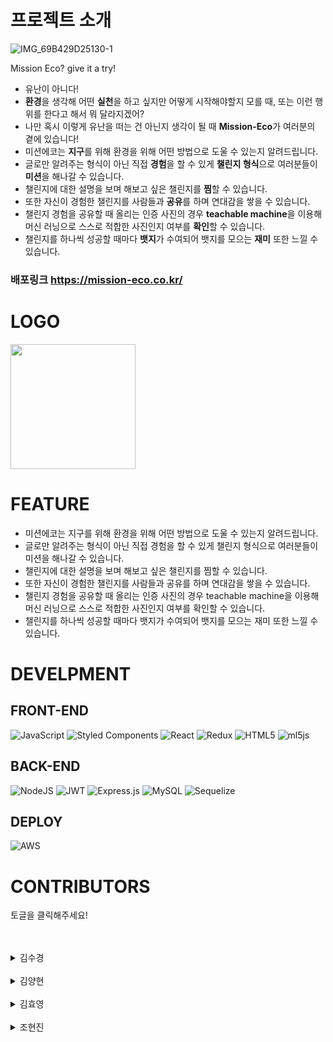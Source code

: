 #  프로젝트 소개 

![IMG_69B429D25130-1](https://cdn.discordapp.com/attachments/840550010826915841/905455866382262292/89e63ad72c5b863e.png)

Mission Eco? give it a try!  
- 유난이 아니다! 
- **환경**을 생각해 어떤 **실천**을 하고 싶지만 어떻게 시작해야할지 모를 때, 또는 이런 행위를 한다고 해서 뭐 달라지겠어? 
- 나만 혹시 이렇게 유난을 떠는 건 아닌지 생각이 될 때 **Mission-Eco**가 여러분의 곁에 있습니다!
- 미션에코는 **지구**를 위해 환경을 위해 어떤 방법으로 도울 수 있는지 알려드립니다. 
- 글로만 알려주는 형식이 아닌 직접 **경험**을 할 수 있게 **챌린지 형식**으로 여러분들이 **미션**을 해나갈 수 있습니다.
- 챌린지에 대한 설명을 보며 해보고 싶은 챌린지를 **찜**할 수 있습니다. 
- 또한 자신이 경험한 챌린지를 사람들과 **공유**를 하며 연대감을 쌓을 수 있습니다. 
- 챌린지 경험을 공유할 때 올리는 인증 사진의 경우 **teachable machine**을 이용해 머신 러닝으로 스스로 적합한 사진인지 여부를 **확인**할 수 있습니다. 
- 챌린지를 하나씩 성공할 때마다 **뱃지**가 수여되어 뱃지를 모으는 **재미** 또한 느낄 수 있습니다.

### 배포링크 https://mission-eco.co.kr/

# LOGO
<img src="https://cdn.discordapp.com/attachments/840550010826915841/907992075474190376/e3e0c0f231097f0e.png" width="200" height="200"/>

# FEATURE

* 미션에코는 지구를 위해 환경을 위해 어떤 방법으로 도울 수 있는지 알려드립니다.
* 글로만 알려주는 형식이 아닌 직접 경험을 할 수 있게 챌린지 형식으로 여러분들이 미션을 해나갈 수 있습니다.
* 챌린지에 대한 설명을 보며 해보고 싶은 챌린지를 찜할 수 있습니다.
* 또한 자신이 경험한 챌린지를 사람들과 공유를 하며 연대감을 쌓을 수 있습니다.
* 챌린지 경험을 공유할 때 올리는 인증 사진의 경우 teachable machine을 이용해 머신 러닝으로 스스로 적합한 사진인지 여부를 확인할 수 있습니다.
* 챌린지를 하나씩 성공할 때마다 뱃지가 수여되어 뱃지를 모으는 재미 또한 느낄 수 있습니다.

# DEVELPMENT

## FRONT-END

![JavaScript](https://img.shields.io/badge/javascript-%23323330.svg?style=for-the-badge&logo=javascript&logoColor=%23F7DF1E)
![Styled Components](https://img.shields.io/badge/styled--components-DB7093?style=for-the-badge&logo=styled-components&logoColor=white)
![React](https://img.shields.io/badge/react-%2320232a.svg?style=for-the-badge&logo=react&logoColor=%2361DAFB)
![Redux](https://img.shields.io/badge/redux-%23593d88.svg?style=for-the-badge&logo=redux&logoColor=white)
![HTML5](https://img.shields.io/badge/html5-%23E34F26.svg?style=for-the-badge&logo=html5&logoColor=white)
![ml5js](https://img.shields.io/badge/-ml5js-9558B2?style=for-the-badge)

## BACK-END

![NodeJS](https://img.shields.io/badge/node.js-6DA55F?style=for-the-badge&logo=node.js&logoColor=white)
![JWT](https://img.shields.io/badge/JWT-black?style=for-the-badge&logo=JSON%20web%20tokens)
![Express.js](https://img.shields.io/badge/express.js-%23404d59.svg?style=for-the-badge&logo=express&logoColor=%2361DAFB)
![MySQL](https://img.shields.io/badge/mysql-%2300f.svg?style=for-the-badge&logo=mysql&logoColor=white)
![Sequelize](https://img.shields.io/badge/Sequelize-52B0E7?style=for-the-badge&logo=Sequelize&logoColor=white)

## DEPLOY
![AWS](https://img.shields.io/badge/AWS-%23FF9900.svg?style=for-the-badge&logo=amazon-aws&logoColor=white)

# CONTRIBUTORS
토글을 클릭해주세요! 
<br>
<br>
<br>
<details>
<summary>김수경</summary>
<ul>
<li><a href=https://github.com/eden0514><img src=https://img.shields.io/badge/Github-eden0514-369f36?style=for-the-badge&logo=GitHub/></a></li>
  <li>Position: Back-end</li>
  <li>Stack
   
- **Back-end** : Node.js, Express, Mysql, Sequelize
- **Front-end** : Javascript, react, redux, styled-components, axios

</li>
  <li><span>Contributions</span>
  <details>
<summary>Back-end</summary>
<ol>
<li>회원가입
    <ul>
        <li>유저 닉네임,이메일 유효성 검사 기능 구현</li>
    </ul>
</li>
<li>
카카오 Oauth 로그인 기능 구현
</li>
<li>
마이페이지  
<ul>
    <li>
    회원정보 수정 기능 구현
    </li>
    <li>
    회원 탈퇴 기능 구현
    </li>
    <li>
    마이페이지 회원정보 및 좋아요한 리스트, 작성한 로그 조회 기능 구현
    </li>
    <li>
    회원정보 변경 시 기존 비밀번호 확인 기능 구현
    </li>
</ul>
</li>
<li>
챌린지
<ul>
    <li>
    챌린지 목록 조회 기능 구현
    </li>
    <li>
    챌린지 좋아요/ 좋아요 취소 기능 구현
    </li>
</ul>
</li>
<li>
챌린지 로그
<ul>
    <li>챌린지 로그 조회 기능 구현</li>
    <li>챌린지 로그 등록 기능 구현</li>
    <li>챌린지 로그 삭제 기능 구현</li>
</ul>
</li>
<li>
뱃지
<ul>
    <li>뱃지 리스트 조회 기능 구현</li>
    <li>뱃지 등록 기능 구현</li>
    <li>유저의 뱃지 리스트 조회 기능 구현</li>
</ul>
</li>
<li>
관리자 페이지
<ul>
    <li>관리자 페이지 로그인 기능 구현</li>
    <li>관리자 챌린지 추가 등록 기능 구현</li>
    <li>관리자 챌린지 로그 삭제 기능 구현</li>
</ul>
</li>
<li>
DB 스키마 작성 및 API 문서 작성
</li>
<li>
Sequelize 모델 관계설정 및 DB 구축
</li>
<li>
Teachable Machine 모델 생성
</li>
</ol>
</details>
<details>
<summary>Front-end</summary>
<ol>
<li>
No data 컴포넌트  생성 및 css 구현
</li>
<li>
Loading 컴포넌트 생성 및 css 구현
</li>
<li>
관리자 페이지
<ul>
    <li>관리자 로그인 페이지</li>
    <li>챌린지 로그 검색 필터 기능 구현</li>
    <li>챌린지 로그 삭제 기능 구현</li>
    <li>챌린지 리스트 페이지 네이션 기능 구현</li>
    <li>챌린지 추가 페이지 기능 구현</li>
</ul>
</li>
</ol>
</details>
</details>
<br>
<details>
<summary>김양현</summary>
<ul>
<li>
<a href=https://github.com/loocia1910><img src=https://img.shields.io/badge/Github-loocia1910-b94ce1?style=for-the-badge&logo=GitHub/></a></li>
  <li>Position: Back-end ⇒ Front-end</li>
  <li>Stack
    <ul>
      <li>Back-end: Node.js, AWS (S3, EC2, RDS), jwt</li>
      <li>Front-end: React, axios, styled-component</li>
    </ul>
  </li>
<p></p>
  <li><span>Contributions</span>
    <ul>
      <li>Back-end</li>
         <p>1. AWS 배포 (EC2 인스턴스 생성, S3 호스팅, RDS 연결)</p>
         <p>2. HTTPS 적용 (AWS 로드 밸런서 생성 및 서버,클라이언트 별칭 레코드 생성) </p>
         <p>3. 디렉토리 생성 및 라우터 연결</p>
         <p>4. 로그인, 회원가입 컨트롤러 구현</p>
      <li>Front-end</li>
         <p>1. google oauth 구현</p>
         <p>2. 회원가입 유효성 검사 구현 </p>
         <p>3. 확인 모달 구현 </p>
         <p>4. 로그인, 회원가입 CSS</p>
         <p>3. 뱃지 리스트 레이아웃 설계 및 CSS </p>
         <p>4. 랜딩 페이지 이미지 swiper slide 구현</p>
    </ul>
</ul>
</details>
<br>
<details>
<summary>김효영</summary>
<ul>
<li><a href=https://github.com/HYO00><img src=https://img.shields.io/badge/Github-HYO00-ffd500?style=for-the-badge&logo=GitHub/></a></li>
  <li>Position: Front-end</li>
  <li>Stack: </li>
  <li><span>Contributions</span>
    <ul>
      <li>- 프로젝트 기획 및 아이디어 제공
    
    환경을 위해 사소한 실천들이 많지만 어떻게 시작을 해야할지, 사소하지만 함께 공유하면서 실천할 수 있는 많은 항목 들이 존재한다는것을 주제로 프로젝트를 만들고자 했습니다.
    
- 로그인, 카카오 OAuth 로그인 (client)
- 회원가입시 이메일 인증확인 (client & server)
- 챌린지 리스트 전체구현
    - 챌린지 리스트 UI 디자인 / 레이아웃 구현 / CSS / 반응형
    - 챌린지 LEVEL  필터 구현
    - 챌리지 좋아요 기능 구현
    - 챌린지 카드 호버시 플립구현
- 미션 로그전체구현
    - 미션 로그 UI 디자인 / 레이아웃 구현 / CSS / 반응형
    - 미션 드롭다운구현
    - 각 미션 필터 구현
- 챌린지 업로드 및 미리보기 전체구현
    - UI 디자인 / 레이아웃 구현 / CSS / 반응형
    - 이미지 업로드 기능 구현
    - 미리보기 기능 구현
    - 해당 미션업로드시 해당 뱃지 요청
- 구글 티처블 머신러닝 비디오 인식
    - ml5.js이용 웹캠을 이용한 비디오 인식기능 구현
- 구글 티처블 머신러닝 이미지 인식
    
    업로드시 이미지 필터를 위한 ml5.js 이용
    
- 헤더
    
     UI 디자인 / 레이아웃 구현 / CSS / 반응형
    
- 스크롤업
    
    effectHook 만들어서 사용</li>
    </ul>
  </li>
</details>
<br>
<details>
<summary>조현진</summary>
<ul>
<li><a href=https://github.com/cho-hyeonjin><img src=https://img.shields.io/badge/Github-chohyeonjin-ee7f00?style=for-the-badge&logo=GitHub/></a></li>
  <li>Position: Front-end</li>
  <li>Stack: React, JavaScript, styled-components, axios, redux</li>
  <li><span>Contributions</span>
    <ul>
      <li></li>
    </ul>
  </li>
</details>
<br>
